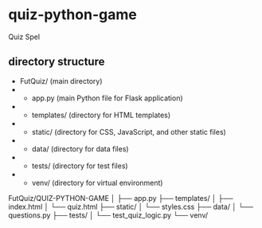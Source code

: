 # quiz-python-game
Quiz Spel

## directory structure
 - FutQuiz/ (main directory)
 - - app.py (main Python file for Flask application)
 - - templates/ (directory for HTML templates)
 - - static/ (directory for CSS, JavaScript, and other static files)
 - - data/ (directory for data files)
 - - tests/ (directory for test files)
 - - venv/ (directory for virtual environment)


 FutQuiz/QUIZ-PYTHON-GAME
│
├── app.py
├── templates/
│   ├── index.html
│   └── quiz.html
├── static/
│   └── styles.css
├── data/
│   └── questions.py
├── tests/
│   └── test_quiz_logic.py
└── venv/
